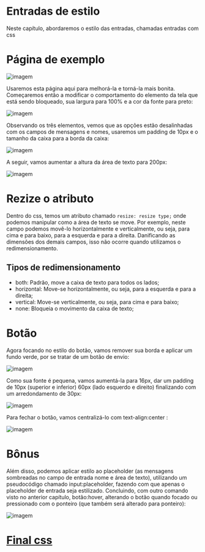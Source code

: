 # Entradas de estilo
Neste capítulo, abordaremos o estilo das entradas, chamadas entradas com css
# Página de exemplo
![imagem](https://github.com/user-attachments/assets/fdf6458e-53e4-4133-bb3d-7caf03324232)

Usaremos esta página aqui para melhorá-la e torná-la mais bonita. Começaremos então a modificar o comportamento do elemento da tela que está sendo bloqueado, sua largura para 100% e a cor da fonte para preto:

![imagem](https://github.com/user-attachments/assets/a554bc79-1a1f-4a6d-9212-b7eeec9da236)

Observando os três elementos, vemos que as opções estão desalinhadas com os campos de mensagens e nomes, usaremos um padding de 10px e o tamanho da caixa para a borda da caixa:

![imagem](https://github.com/user-attachments/assets/a6cb2348-6fcf-4687-8a54-f444a747c7dd)

A seguir, vamos aumentar a altura da área de texto para 200px:

![imagem](https://github.com/user-attachments/assets/4bbd78a9-232f-44c0-aa76-aa2a56d333e3)

# Rezize o atributo
Dentro do css, temos um atributo chamado `` resize: resize type; `` onde podemos manipular como a área de texto se move. Por exemplo, neste campo podemos movê-lo horizontalmente e verticalmente, ou seja, para cima e para baixo, para a esquerda e para a direita. Danificando as dimensões dos demais campos, isso não ocorre quando utilizamos o redimensionamento.
## Tipos de redimensionamento

- both: Padrão, move a caixa de texto para todos os lados;
- horizontal: Move-se horizontalmente, ou seja, para a esquerda e para a direita;
- vertical: Move-se verticalmente, ou seja, para cima e para baixo;
- none: Bloqueia o movimento da caixa de texto;

# Botão 
Agora focando no estilo do botão, vamos remover sua borda e aplicar um fundo verde, por se tratar de um botão de envio:

![imagem](https://github.com/user-attachments/assets/c0f24730-a4b3-4d80-ac68-f75222a9e9b4)

Como sua fonte é pequena, vamos aumentá-la para 16px, dar um padding de 10px (superior e inferior) 60px (lado esquerdo e direito) finalizando com um arredondamento de 30px:

![imagem](https://github.com/user-attachments/assets/b313a339-aad9-436a-8b40-68f02b7b9a13)

Para fechar o botão, vamos centralizá-lo com text-align:center :

![imagem](https://github.com/user-attachments/assets/fc8b3cf3-2f0b-4c79-a59f-03af35e5ce40)

# Bônus
Além disso, podemos aplicar estilo ao placeholder (as mensagens sombreadas no campo de entrada nome e área de texto), utilizando um pseudocódigo chamado input:placeholder, fazendo com que apenas o placeholder de entrada seja estilizado. Concluindo, com outro comando visto no anterior capítulo, botão:hover, alterando o botão quando focado ou pressionado com o ponteiro (que também será alterado para ponteiro):

![imagem](https://github.com/user-attachments/assets/657a4b20-6b96-4f73-967d-bb2d1ccd7645)

# [Final css](https://github.com/Karlos-Eduardo-Mrqs/Construction-Html-Css-Javascript/blob/Test/Estiliza%C3%A7%C3%A3o-Css/M%C3%B3dulo%206%20-%20(Componentes%20Html)/Inputs-N%C3%BAmero_16/style.css)